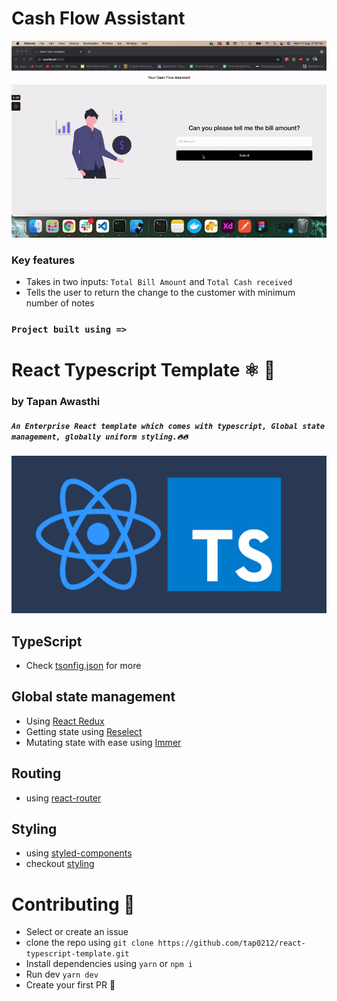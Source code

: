 # Cash Flow Assistant
![](https://github.com/tap0212/cash-flow-app/blob/main/demo.gif)
### Key features
 - Takes in two inputs: `Total Bill Amount` and `Total Cash received`
 - Tells the user to return the change to the customer with minimum number of notes

### `Project built using =>`
# React Typescript Template ⚛️ 🥷
### by Tapan Awasthi
##### `An Enterprise React template which comes with typescript, Global state management, globally uniform styling.🔥🔥`
![](https://github.com/tap0212/react-typescript-template/blob/main/rts.png)
## TypeScript 
- Check [tsonfig.json](https://github.com/tap0212/react-typescript-template/blob/main/tsconfig.json) for more
## Global state management
- Using [React Redux](https://react-redux.js.org/)
- Getting state using [Reselect](https://github.com/reduxjs/reselect)
- Mutating state with ease using [Immer](https://immerjs.github.io/immer/)
## Routing
- using [react-router](https://reactrouter.com/)
## Styling
- using [styled-components](https://styled-components.com/)
- checkout [styling](https://github.com/tap0212/react-typescript-template/blob/main/src/styling)
# Contributing 🥷
- Select or create an issue
- clone the repo using
    `git clone https://github.com/tap0212/react-typescript-template.git`
- Install dependencies using
    `yarn` or `npm i`
- Run dev
    `yarn dev`
- Create your first PR 💪
